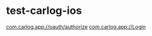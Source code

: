 # test-carlog-ios

[com.carlog.app://oauth/authorize](com.carlog.app://oauth/authorize)
[com.carlog.app://Login](com.carlog.app://Login)
